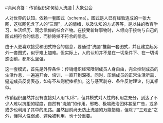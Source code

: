 #﻿真问真答：传销组织如何给人洗脑 | 大象公会

人对世界的认知，依赖一套图式（schema）。图式是人已有经验连成的一张大网，这张网包含了人的“三观”，人的情绪，以及认知的方式等等，是以往的教育学习、生活经历、观念信仰的结合产物。在接受新鲜事物时，人倾向于接纳与自己的图式相符合的信息，而排除掉不符合的信息。

由于人更喜欢接受和图式符合的信息，要通过“洗脑”推翻一套图式，并且建立起另外一套图式，似乎难上加难。但实际上，人的认知并不是在一切条件下、在一切诱惑面前，都那么坚强。

这一套模式，首先是外界条件：传销组织经常限制成员人身自由，完全控制成员的生活作息，一遍遍开会、培训，一直开到深夜。同时，压缩成员的正常生活所需，逼迫成员反复表态，如有不从则棍棒相加。这与感官剥夺、条件反射理论，何其相似。

传销组织虽然并没有直接对人用“幻术”，但其模式对人性的利用之充分，到达了不少人难以抗拒的程度，自然有“洗脑”的作用。邪教、极端政治团体甚至广告，或多或少也利用了其中的思路。虽然目前尚无防止洗脑的万能措施，但除了“三观正”之外，懂得人性弱点、避免被利用，也十分重要。

